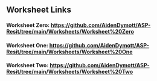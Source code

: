 ## Worksheet Links

#### Worksheet Zero: <https://github.com/AidenDymott/ASP-Resit/tree/main/Worksheets/Worksheet%20Zero>

#### Worksheet One: <https://github.com/AidenDymott/ASP-Resit/tree/main/Worksheets/Worksheet%20One>

#### Worksheet Two: <https://github.com/AidenDymott/ASP-Resit/tree/main/Worksheets/Worksheet%20Two>